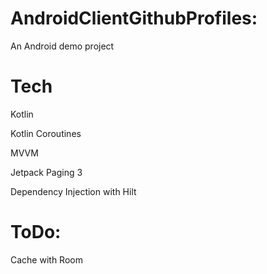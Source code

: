 # AndroidClientGithubProfiles:
 An Android demo project 

# Tech
 Kotlin
 
 Kotlin Coroutines
 
 MVVM
 
 Jetpack Paging 3
 
 Dependency Injection with Hilt
  
# ToDo:
 Cache with Room
